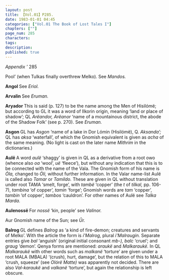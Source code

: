 ```yaml
---
layout: post
title: 【Vol.01】P285.
date: 1983-01-01 04:45
categories: ["Vol.01 The Book of Lost Tales I"]
chapters: [""]
page_num: 285
characters: 
tags: 
description: 
published: true
---
```


<p style="text-indent: 0;">
<I>Appendix ’       </I> 285
</p>

Pool’ (when Tulkas finally overthrew Melko). See <I>Mandos.</I>

<B>Angol   </B>See <I>Eriol.</I>

<B>Arvalin   </B>See <I>Eruman.</I>

<B>Aryador   </B>This is said (p. 127) to be the name among the Men of Hisilómë; but according to GL it was a word of Ilkorin origin, meaning ‘land or place of shadow’; QL <I>Arëandor, Arëanor</I> ‘name of a mountainous district, the abode of the Shadow Folk’ (see p. 270). See <I>Eruman.</I>

<B>Asgon   </B>GL has <I>Asgon</I> ‘name of a lake in Dor Lómin (Hisilómë), Q. <I>Aksanda’;</I> QL has <I>aksa</I> ‘waterfall’, of which the Gnomish equivalent is given as <I>acha</I> of the same meaning. (No light is cast on the later name <I>Mithrim</I> in the dictionaries.)

<B>Aulë </B>A word <I>aulë</I> ‘shaggy’ is given in QL as a derivative from a root owo (whence also <I>oa</I> ‘wool’, <I>uë</I> ‘fleece’), but without any indication that this is to be connected with the name of the Vala. The Gnomish form of his name is <I>Óla,</I> changed to <I>Óli,</I> without further information. In the Valar name-list Aulë is called also <I>Tamar</I> or <I>Tamildo.</I> These are given in QL without translation under root TAMA ‘smelt, forge’, with <I>tambë</I> ‘copper’ (the <I>t</I> of <I>tilkal,</I> pp. 106-7), <I>tambina</I> ‘of copper’, <I>tamin</I> ‘forge’; Gnomish words are <I>tam</I> ‘copper’, <I>tambin</I> ‘of copper’, <I>tambos</I> ‘cauldron’. For other names of Aulë see <I>Talka Marda.</I>

<B>Aulenossë </B>For <I>nossë</I> ‘kin, people’ see <I>Valinor.</I>

Aur   Gnomish name of the Sun; see <I>Ûr.</I>

<B>Balrog   </B>GL defines <I>Balrog</I> as ‘a kind of fire-demon; creatures and servants of Melko’. With the article the form is <I>i'Malrog,</I> plural <I>i'Malraugin.</I> Separate entries give <I>bal</I> ‘anguish’ (original initial consonant <I>mb-), balc</I> ‘cruel’; and <I>graug</I> ‘demon’. Qenya forms are mentioned: <I>araukë</I> and <I>Malkaraukë.</I> In QL <I>Malkaraukë</I> with other words such as <I>malkanë</I> ‘torture’ are given under a root MALA (MBALA) ‘(crush), hurt, damage’, but the relation of this to MALA ‘crush, squeeze’ (see <I>Olórë Matte)</I> was apparently not decided. There are also <I>Val-karaukë</I> and <I>valkanë</I> ‘torture’, but again the relationship is left obscure.

